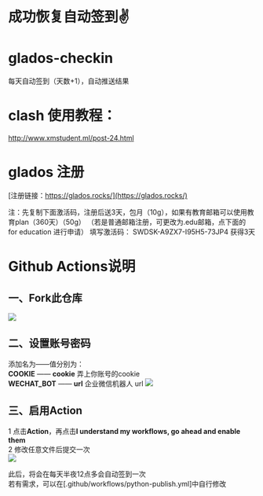 # 成功恢复自动签到✌️

# glados-checkin
  每天自动签到（天数+1），自动推送结果  

# clash 使用教程：  
  http://www.xmstudent.ml/post-24.html


# glados 注册
  [注册链接：https://glados.rocks/](https://glados.rocks/)   

注：先复制下面激活码，注册后送3天，包月（10g），如果有教育邮箱可以使用教育plan（360天）（50g）
（若是普通邮箱注册，可更改为.edu邮箱，点下面的 for education 进行申请）
填写激活码： SWDSK-A9ZX7-I95H5-73JP4 获得3天



# Github Actions说明
## 一、Fork此仓库
![](http://tu.yaohuo.me/imgs/2020/06/f059fe73afb4ef5f.png)
## 二、设置账号密码

添加名为——值分别为：  
**COOKIE** —— **cookie** 弄上你账号的cookie  
**WECHAT_BOT** —— **url** 企业微信机器人 url 
![](http://tu.yaohuo.me/imgs/2020/06/748bf9c0ca6143cd.png)

## 三、启用Action
1 点击**Action**，再点击**I understand my workflows, go ahead and enable them**  
2 修改任意文件后提交一次  
![](http://tu.yaohuo.me/imgs/2020/06/34ca160c972b9927.png)




此后，将会在每天半夜12点多会自动签到一次  
若有需求，可以在[.github/workflows/python-publish.yml]中自行修改  
